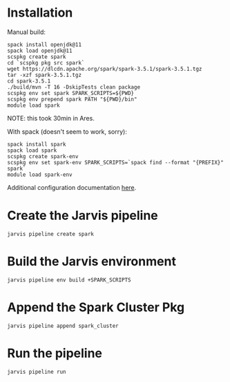 # Installation

Manual build:
```
spack install openjdk@11
spack load openjdk@11
scspkg create spark
cd `scspkg pkg src spark`
wget https://dlcdn.apache.org/spark/spark-3.5.1/spark-3.5.1.tgz
tar -xzf spark-3.5.1.tgz
cd spark-3.5.1
./build/mvn -T 16 -DskipTests clean package
scspkg env set spark SPARK_SCRIPTS=${PWD}
scspkg env prepend spark PATH "${PWD}/bin"
module load spark
```
NOTE: this took 30min in Ares.

With spack (doesn't seem to work, sorry):
```
spack install spark
spack load spark
scspkg create spark-env
scspkg env set spark-env SPARK_SCRIPTS=`spack find --format "{PREFIX}" spark`
module load spark-env
```

Additional configuration documentation 
[here](https://spark.apache.org/docs/latest/spark-standalone.html).

# Create the Jarvis pipeline

```
jarvis pipeline create spark
```

# Build the Jarvis environment

```
jarvis pipeline env build +SPARK_SCRIPTS
```

# Append the Spark Cluster Pkg

```
jarvis pipeline append spark_cluster
```

# Run the pipeline

```
jarvis pipeline run
```


